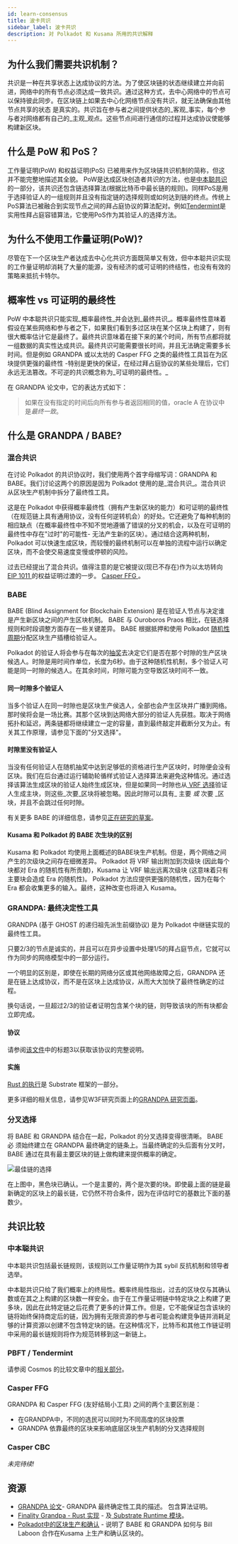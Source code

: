 ```yaml
---
id: learn-consensus
title: 波卡共识
sidebar_label: 波卡共识
description: 对 Polkadot 和 Kusama 所用的共识解释
---
```


## 为什么我们需要共识机制？

共识是一种在共享状态上达成协议的方法。为了使区块链的状态继续建立并向前进，网络中的所有节点必须达成一致共识。通过这种方式，去中心网络中的节点可以保持彼此同步。在区块链上如果去中心化网络节点没有共识，就无法确保由其他节点共享的状态 是真实的。共识旨在参与者之间提供状态的_客观_事实，每个参与者对网络都有自己的_主观_观点。这些节点间进行通信的过程并达成协议使能够构建新区块。

## 什么是 PoW 和 PoS？

工作量证明(PoW) 和权益证明(PoS) 已被用来作为区块链共识机制的简称，但这并不能完整地描述其全貌。 PoW是达成区块创造者共识的方法，也是[中本聪共识](#nakamoto-consensus)的一部分，该共识还包含链选择算法(根据比特币中最长链的规则)。同样PoS是用于选择验证人的一组规则并且没有指定链的选择规则或如何达到链的终点。传统上PoS算法已被融合到实现节点之间的拜占庭协议的算法配对。例如[Tendermint](learn-comparisons-cosmos)是实用性拜占庭容错算法，它使用PoS作为其验证人的选择方法。

## 为什么不使用工作量证明(PoW)?

尽管在下一个区块生产者达成去中心化共识方面既简单又有效，但中本聪共识实现的工作量证明却消耗了大量的能源，没有经济的或可证明的终结性，也没有有效的策略来抵抗卡特尔。

## 概率性 vs 可证明的最终性

PoW 中本聪共识只能实现_概率最终性_并会达到_最终共识_。概率最终性意味着假设在某些网络和参与者之下，如果我们看到多过区块在某个区块上构建了，则有很大概率估计它是最终了。最终共识意味着在接下来的某个时间，所有节点都将就一组数据的真实性达成共识。最终共识可能需要很长时间，并且无法确定需要多长时间。但是例如 GRANDPA 或以太坊的 Casper FFG 之类的最终性工具旨在为区块提供更强的最终性 -​​ 特别是更快的保证，在经过拜占庭协议的某些处理后，它们永远无法篡改。不可逆的共识概念称为_可证明的最终性。_

在 GRANDPA 论文中，它的表达方式如下：

> 如果在没有指定的时间后向所有参与者返回相同的值，oracle A 在协议中是*最终一致*。

## 什么是 GRANDPA / BABE?

### 混合共识

在讨论 Polkadot 的共识协议时，我们使用两个首字母缩写词：GRANDPA 和 BABE。我们讨论这两个的原因是因为 Polkadot 使用的是_混合共识_。混合共识从区块生产机制中拆分了最终性工具。

这是在 Polkadot 中获得概率最终性（拥有产生新区块的能力）和可证明的最终性（在规范链上具有通用协议，没有任何逆转机会）的好处。它还避免了每种机制的相应缺点（在概率最终性中不知不觉地遵循了错误的分叉的机会，以及在可证明的最终性中存在"过时"的可能性- 无法产生新的区块）。通过结合这两种机制，Polkadot 可以快速生成区块，而较慢的最终机制可以在单独的流程中运行以确定区块，而不会使交易速度变慢或停顿的风险。

过去已经提出了混合共识。值得注意的是它被提议(现已不存在)作为以太坊转向[ EIP 1011 ](http://eips.ethereum.org/EIPS/eip-1011)的权益证明过渡的一步。 [ Casper FFG ](#casper-ffg)。

### BABE

BABE (Blind Assignment for Blockchain Extension) 是在验证人节点与决定谁是产生新区块之间的产生区块机制。 BABE 与 Ouroboros Praos 相比，在链选择规则和时段调整方面存在一些关键差异。 BABE 根据抵押和使用 Polkadot [随机性周期](learn-randomness)分配区块生产插槽给验证人。

Polkadot 的验证人将会参与在每次的[抽奖](learn-randomness)去决定它们是否在那个时隙的生产区块候选人。时隙是用时间作单位，长度为6秒。由于这种随机性机制，多个验证人可能是同一时隙的候选人。在其余时间，时隙可能为空导致区块时间不一致。

#### 同一时隙多个验证人

当多个验证人在同一时隙也是区块生产侯选人，全部也会产生区块并广播到网络。那时侯将会是一场比赛。其那个区块到达网络大部分的验证人先获胜。取决于网络拓扑和延迟，两条链都将继续建立一定的容量，直到最终敲定并截断分叉为止。有关其工作原理，请参见下面的"分叉选择"。

#### 时隙里没有验证人

当没有任何验证人在随机抽奖中达到足够低的资格进行生产区块时，时隙便会没有区块。我们在后台通过运行辅助轮循样式验证人选择算法来避免这种情况。通过选择该算法生成区块的验证人始终生成区块，但是如果同一时隙也从[ VRF 选择](learn-randomness)验证人生成主块，则这些_次要_区块将被忽略。因此时隙可以具有_ 主要 _或_ 次要 _区块，并且不会跳过任何时隙。

有关更多 BABE 的详细信息，请参见[正在研究的草案](http://research.web3.foundation/zh/latest/polkadot/BABE/Babe/)。

#### Kusama 和 Polkadot 的 BABE 次生块的区别

Kusama 和 Polkadot 均使用上面概述的BABE块生产机制。但是，两个网络之间产生的次级块之间存在细微差异。 Polkadot 将 VRF 输出附加到次级块 (因此每个块都对 Era 的随机性有所贡献)，Kusama 让 VRF 输出远离次级块 (这意味着只有主要块会造成 Era 的随机性)。 Polkadot 方法应提供更强的随机性，因为在每个 Era 都会收集更多的输入。最终，这种改变也将进入 Kusama。

### GRANDPA: 最终决定性工具

GRANDPA (基于 GHOST 的递归祖先派生前缀协议) 是为 Polkadot 中继链实现的最终性工具。

只要2/3的节点是诚实的，并且可以在异步设置中处理1/5的拜占庭节点，它就可以作为同步的网络模型中的一部分运行。

一个明显的区别是，即使在长期的网络分区或其他网络故障之后，GRANDPA 还是在链上达成协议，而不是在区块上达成协议，从而大大加快了最终性确定的过程。

换句话说，一旦超过2/3的验证者证明包含某个块的链，则导致该块的所有块都会立即完成。

#### 协议

请参阅[该文件](https://github.com/w3f/consensus/blob/master/pdf/grandpa.pdf)中的标题3以获取该协议的完整说明。

#### 实施

[Rust 的执行](https://github.com/paritytech/substrate/blob/master/frame/grandpa/src/lib.rs)是 Substrate 框架的一部分。

更多详细的相关信息，请参见W3F研究页面上的[GRANDPA 研究页面](https://research.web3.foundation/en/latest/polkadot/GRANDPA.html)。

### 分叉选择

将 BABE 和 GRANDPA 结合在一起，Polkadot 的分叉选择变得很清晰。 BABE 必 须始终建立在 GRANDPA 最终确定的链条上。当最终确定的头后面有分叉时， BABE 通过在具有最主要区块的链上做构建来提供概率的确定。

![最佳链的选择](assets/best_chain.png)

在上图中，黑色块已确认。一个是主要的，两个是次要的块。即使最上面的链是最新确定的区块上的最长链，它仍然不符合条件，因为在评估时它的基数比下面的基数少。

## 共识比较

### 中本聪共识

中本聪共识包括最长链规则，该规则以工作量证明作为其 sybil 反抗机制和领导者选举。

中本聪共识只给了我们概率上的终局性。概率终局性指出，过去的区块仅与其确认数或在其之上构建的区块数一样安全。由于在工作量证明链中特定块之上构建了更多块，因此在此特定链之后花费了更多的计算工作。但是，它不能保证包含该块的链将始终保持商定后的链，因为拥有无限资源的参与者可能会构建竞争链并消耗足够的计算资源以创建不包含特定块的链。在这种情况下，比特币和其他工作链证明中采用的最长链规则将作为规范转移到这一新链上。

### PBFT / Tendermint

请参阅 Cosmos 的比较文章中的[相关部分](learn-comparisons-cosmos#consensus)。

<!-- ### HoneyBadgerBFT -->

### Casper FFG

GRANDPA 和 Casper FFG (友好结局小工具) 之间的两个主要区别是：

- 在GRANDPA中，不同的选民可以同时为不同高度的区块投票
- GRANDPA 依靠最终的区块来影响底层区块生产机制的分叉选择规则

### Casper CBC

_未完待续!_

## 资源

- [ GRANDPA 论文](https://github.com/w3f/consensus/blob/master/pdf/grandpa.pdf)- GRANDPA 最终确定性工具的描述。 包含算法证明。
- [Finality Grandpa - Rust 实现](https://github.com/paritytech/finality-grandpa) - 及[ Substrate Runtime 模块](https://github.com/paritytech/substrate/blob/master/srml/grandpa/src/lib.rs)。
- [Polkadot中的区块生产和确认](https://www.crowdcast.io/e/polkadot-block-production) - 说明了 BABE 和 GRANDPA 如何与 Bill Laboon 合作在Kusama 上生产和确认区块的。
